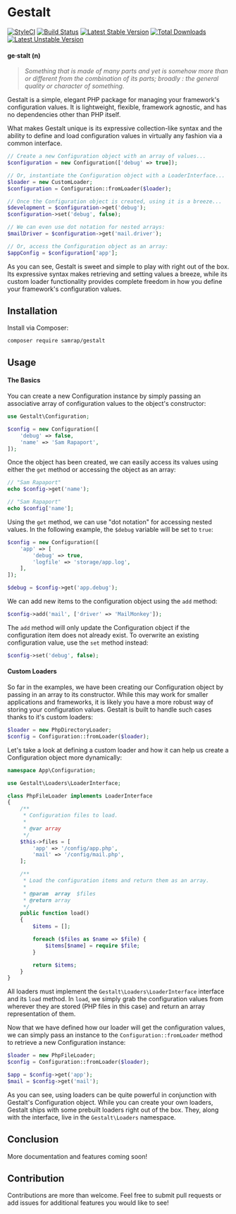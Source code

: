 # Gestalt

[![StyleCI](https://styleci.io/repos/67276253/shield?style=flat)](https://styleci.io/repos/67276253)
[![Build Status](https://travis-ci.org/samrap/gestalt.svg?branch=master)](https://travis-ci.org/samrap/gestalt)
[![Latest Stable Version](https://poser.pugx.org/samrap/gestalt/v/stable)](https://packagist.org/packages/samrap/gestalt)
[![Total Downloads](https://poser.pugx.org/samrap/gestalt/downloads)](https://packagist.org/packages/samrap/gestalt)
[![Latest Unstable Version](https://poser.pugx.org/samrap/gestalt/v/unstable)](https://packagist.org/packages/samrap/gestalt)

#### ge·stalt (n)
> _Something that is made of many parts and yet is somehow more than or different from the combination of its parts; broadly : the general quality or character of something._

Gestalt is a simple, elegant PHP package for managing your framework's configuration values. It is lightweight, flexible, framework agnostic, and has no dependencies other than PHP itself.

What makes Gestalt unique is its expressive collection-like syntax and the ability to define and load configuration values in virtually any fashion via a common interface.

```php
// Create a new Configuration object with an array of values...
$configuration = new Configuration(['debug' => true]);

// Or, instantiate the Configuration object with a LoaderInterface...
$loader = new CustomLoader;
$configuration = Configuration::fromLoader($loader);

// Once the Configuration object is created, using it is a breeze...
$development = $configuration->get('debug');
$configuration->set('debug', false);

// We can even use dot notation for nested arrays:
$mailDriver = $configuration->get('mail.driver');

// Or, access the Configuration object as an array:
$appConfig = $configuration['app'];
```

As you can see, Gestalt is sweet and simple to play with right out of the box. Its expressive syntax makes retrieving and setting values a breeze, while its custom loader functionality provides complete freedom in how you define your framework's configuration values.

## Installation
Install via Composer:

`composer require samrap/gestalt`

## Usage

#### The Basics
You can create a new Configuration instance by simply passing an associative array of configuration values to the object's constructor:

```php
use Gestalt\Configuration;

$config = new Configuration([
    'debug' => false,
    'name' => 'Sam Rapaport',
]); 
```

Once the object has been created, we can easily access its values using either the `get` method or accessing the object as an array:

```php
// "Sam Rapaport"
echo $config->get('name');

// "Sam Rapaport"
echo $config['name'];
```

Using the `get` method, we can use "dot notation" for accessing nested values. In the following example, the `$debug` variable will be set to `true`:

```php
$config = new Configuration([
    'app' => [
        'debug' => true,
        'logfile' => 'storage/app.log',
    ],
]);

$debug = $config->get('app.debug');
```

We can add new items to the configuration object using the `add` method:

```php
$config->add('mail', ['driver' => 'MailMonkey']);
```

The `add` method will only update the Configuration object if the configuration item does not already exist. To overwrite an existing configuration value, use the `set` method instead:

```php
$config->set('debug', false);
```

#### Custom Loaders
So far in the examples, we have been creating our Configuration object by passing in an array to its constructor. While this may work for smaller applications and frameworks, it is likely you have a more robust way of storing your configuration values. Gestalt is built to handle such cases thanks to it's custom loaders:

```php
$loader = new PhpDirectoryLoader;
$config = Configuration::fromLoader($loader);
```

Let's take a look at defining a custom loader and how it can help us create a Configuration object more dynamically:

```php
namespace App\Configuration;

use Gestalt\Loaders\LoaderInterface;

class PhpFileLoader implements LoaderInterface
{
    /**
     * Configuration files to load.
     * 
     * @var array
     */
    $this->files = [
        'app' => '/config/app.php',
        'mail' => '/config/mail.php',
    ];

    /**
     * Load the configuration items and return them as an array.
     *
     * @param  array  $files
     * @return array
     */
    public function load()
    {
        $items = [];

        foreach ($files as $name => $file) {
            $items[$name] = require $file;
        }

        return $items;
    }
}
```

All loaders must implement the `Gestalt\Loaders\LoaderInterface` interface and its `load` method. In `load`, we simply grab the configuration values from wherever they are stored (PHP files in this case) and return an array representation of them.

Now that we have defined how our loader will get the configuration values, we can simply pass an instance to the `Configuration::fromLoader` method to retrieve a new Configuration instance:

```php
$loader = new PhpFileLoader;
$config = Configuration::fromLoader($loader);

$app = $config->get('app');
$mail = $config->get('mail');
```

As you can see, using loaders can be quite powerful in conjunction with Gestalt's Configuration object. While you can create your own loaders, Gestalt ships with some prebuilt loaders right out of the box. They, along with the interface, live in the `Gestalt\Loaders` namespace.

## Conclusion
More documentation and features coming soon!

## Contribution
Contributions are more than welcome. Feel free to submit pull requests or add issues for additional features you would like to see!
